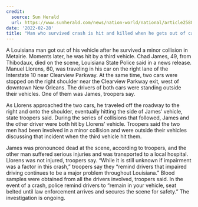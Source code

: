```yaml
---
credit:
  source: Sun Herald
  url: https://www.sunherald.com/news/nation-world/national/article258894063.html
date: '2022-02-28'
title: "Man who survived crash is hit and killed when he gets out of car, Louisiana cops say"
---
```

A Louisiana man got out of his vehicle after he survived a minor collision in Metairie. Moments later, he was hit by a third vehicle. Chad James, 49, from Thibodaux, died on the scene, Louisiana State Police said in a news release. Manuel Llorens, 60, was traveling in his car on the right lane of the Interstate 10 near Clearview Parkway. At the same time, two cars were stopped on the right shoulder near the Clearview Parkway exit, west of downtown New Orleans. The drivers of both cars were standing outside their vehicles. One of them was James, troopers say.

As Llorens approached the two cars, he traveled off the roadway to the right and onto the shoulder, eventually hitting the side of James’ vehicle, state troopers said. During the series of collisions that followed, James and the other driver were both hit by Llorens’ vehicle. Troopers said the two men had been involved in a minor collision and were outside their vehicles discussing that incident when the third vehicle hit them.

James was pronounced dead at the scene, according to troopers, and the other man suffered serious injuries and was transported to a local hospital. Llorens was not injured, troopers say. “While it is still unknown if impairment was a factor in this crash,” troopers say they “remind drivers that impaired driving continues to be a major problem throughout Louisiana.” Blood samples were obtained from all the drivers involved, troopers said. In the event of a crash, police remind drivers to “remain in your vehicle, seat belted until law enforcement arrives and secures the scene for safety.” The investigation is ongoing.
